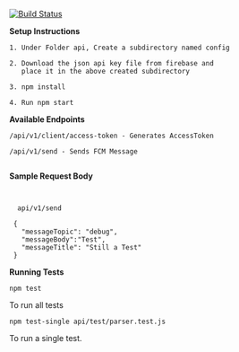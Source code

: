 [![Build Status](https://travis-ci.org/dita-dev-team/my-portal-api.svg?branch=master)](https://travis-ci.org/dita-dev-team/my-portal-api)

**Setup Instructions**

```
1. Under Folder api, Create a subdirectory named config

2. Download the json api key file from firebase and 
   place it in the above created subdirectory

3. npm install

4. Run npm start   
```
**Available Endpoints**
```
/api/v1/client/access-token - Generates AccessToken

/api/v1/send - Sends FCM Message


```

**Sample Request Body**
```
  
  
  api/v1/send
   
 {
   "messageTopic": "debug",
   "messageBody":"Test",
   "messageTitle": "Still a Test"
 } 
 ```
 
 **Running Tests**
```
npm test
```
To run all tests
```
npm test-single api/test/parser.test.js
```
To run a single test.
